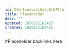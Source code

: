 ```yaml
---
id: 34mnfvoauvdz5y3c6fb784p
title: Placeholder
desc: ""
updated: 1656252182425
created: 1656252169455
---
```


#Placeholder backlinks here
